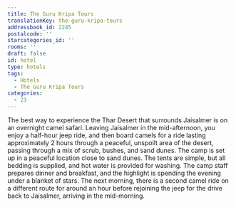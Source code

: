 ```yaml
---
title: The Guru Kripa Tours
translationKey: the-guru-kripa-tours
addressbook_id: 2245
postalcode: ''
starcategories_id: ''
rooms: ''
draft: false
id: hotel
type: hotels
tags:
  - Hotels
  - The Guru Kripa Tours
categories:
  - 23
---
```

The best way to experience the Thar Desert that surrounds Jaisalmer is on an overnight camel safari. Leaving Jaisalmer in the mid-afternoon, you enjoy a half-hour jeep ride, and then board camels for a ride lasting approximately 2 hours through a peaceful, unspoilt area of the desert, passing through a mix of scrub, bushes, and sand dunes.   The camp is set up in a peaceful location close to sand dunes. The tents are simple, but all bedding is supplied, and hot water is provided for washing. The camp staff prepares dinner and breakfast, and the highlight is spending the evening under a blanket of stars. The next morning, there is a second camel ride on a different route for around an hour before rejoining the jeep for the drive back to Jaisalmer, arriving in the mid-morning.  